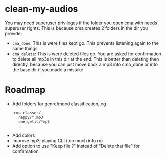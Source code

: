 # clean-my-audios
You may need superuser privileges if the folder you open cma with needs superuser rights.
This is because cma creates 2 folders in the dir you provide:

- `cma_done`: This is were files kept go. This prevents listening again to the same things
- `cma_delete`: This is were deleted files go. You are asked for confirmation to delete all mp3s in this dir at the end. This is better than deleting then directly, because you can just move back a mp3 into cma_done or into the base dir if you made a mistake

# Roadmap
- Add folders for genre/mood classification, eg
```
    cma_classes/
      happy/*.mp3
      energetic/*mp3
      ...
```
- Add colors
- Improve mp3-playing CLI (too much info rn)
- Add option to use "Keep file ?" instead of "Delete that file" for confirmation
